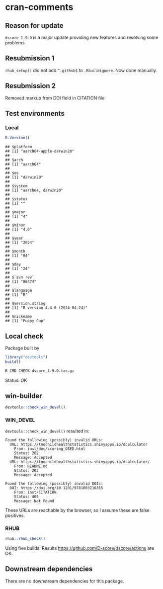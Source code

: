 cran-comments
================

## Reason for update

`dscore 1.9.0` is a major update providing new features and resolving
some problems

## Resubmission 1

`rhub_setup()` did not add `^.github$` to `.Rbuildignore`. Now done
manually.

## Resubmission 2

Removed markup from DOI field in CITATION file

## Test environments

### Local

``` r
R.Version()
```

    ## $platform
    ## [1] "aarch64-apple-darwin20"
    ## 
    ## $arch
    ## [1] "aarch64"
    ## 
    ## $os
    ## [1] "darwin20"
    ## 
    ## $system
    ## [1] "aarch64, darwin20"
    ## 
    ## $status
    ## [1] ""
    ## 
    ## $major
    ## [1] "4"
    ## 
    ## $minor
    ## [1] "4.0"
    ## 
    ## $year
    ## [1] "2024"
    ## 
    ## $month
    ## [1] "04"
    ## 
    ## $day
    ## [1] "24"
    ## 
    ## $`svn rev`
    ## [1] "86474"
    ## 
    ## $language
    ## [1] "R"
    ## 
    ## $version.string
    ## [1] "R version 4.4.0 (2024-04-24)"
    ## 
    ## $nickname
    ## [1] "Puppy Cup"

## Local check

Package built by

``` r
library("devtools")
build()
```

``` bash
R CMD CHECK dscore_1.9.0.tar.gz
```

Status: OK

## win-builder

``` r
devtools::check_win_devel()
```

### WIN_DEVEL

`devtools::check_win_devel()` resulted in:

    Found the following (possibly) invalid URLs:
      URL: https://tnochildhealthstatistics.shinyapps.io/dcalculator
        From: inst/doc/scoring_GSED.html
        Status: 202
        Message: Accepted
      URL: https://tnochildhealthstatistics.shinyapps.io/dcalculator/
        From: README.md
        Status: 202
        Message: Accepted

    Found the following (possibly) invalid DOIs:
      DOI: https://doi.org/10.1201/9781003216315
        From: inst/CITATION
        Status: 404
        Message: Not Found

These URLs are reachable by the browser, so I assume these are false
positives.

### RHUB

``` r
rhub::rhub_check()
```

Using five builds: Results <https://github.com/D-score/dscore/actions>
are OK.

## Downstream dependencies

There are no downstream dependencies for this package.
